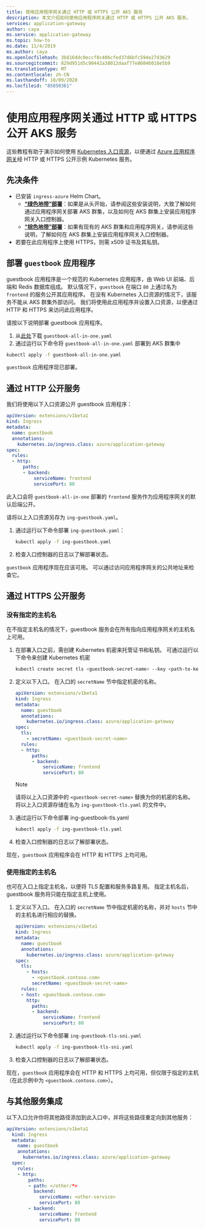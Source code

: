 ```yaml
---
title: 使用应用程序网关通过 HTTP 或 HTTPS 公开 AKS 服务
description: 本文介绍如何使用应用程序网关通过 HTTP 或 HTTPS 公开 AKS 服务。
services: application-gateway
author: caya
ms.service: application-gateway
ms.topic: how-to
ms.date: 11/4/2019
ms.author: caya
ms.openlocfilehash: 3b816ddc0eccf8c406cfed37d6bfc594e27d3629
ms.sourcegitcommit: 829d951d5c90442a38012daaf77e86046018e5b9
ms.translationtype: MT
ms.contentlocale: zh-CN
ms.lasthandoff: 10/09/2020
ms.locfileid: "85850361"
---
```

# <a name="expose-an-aks-service-over-http-or-https-using-application-gateway"></a>使用应用程序网关通过 HTTP 或 HTTPS 公开 AKS 服务 

这些教程有助于演示如何使用 [Kubernetes 入口资源](https://kubernetes.io/docs/concepts/services-networking/ingress/)，以便通过 [Azure 应用程序网关](https://azure.microsoft.com/services/application-gateway/)经 HTTP 或 HTTPS 公开示例 Kubernetes 服务。

## <a name="prerequisites"></a>先决条件

- 已安装 `ingress-azure` Helm Chart。
  - [ **“绿色地带”部署**](ingress-controller-install-new.md)：如果是从头开始，请参阅这些安装说明，大致了解如何通过应用程序网关部署 AKS 群集，以及如何在 AKS 群集上安装应用程序网关入口控制器。
  - [ **“棕色地带”部署**](ingress-controller-install-existing.md)：如果有现有的 AKS 群集和应用程序网关，请参阅这些说明，了解如何在 AKS 群集上安装应用程序网关入口控制器。
- 若要在此应用程序上使用 HTTPS，则需 x509 证书及其私钥。

## <a name="deploy-guestbook-application"></a>部署 `guestbook` 应用程序

guestbook 应用程序是一个规范的 Kubernetes 应用程序，由 Web UI 前端、后端和 Redis 数据库组成。 默认情况下，`guestbook` 在端口 `80` 上通过名为 `frontend` 的服务公开其应用程序。 在没有 Kubernetes 入口资源的情况下，该服务不能从 AKS 群集外部访问。 我们将使用此应用程序并设置入口资源，以便通过 HTTP 和 HTTPS 来访问此应用程序。

请按以下说明部署 guestbook 应用程序。

1. 从[此处](https://raw.githubusercontent.com/kubernetes/examples/master/guestbook/all-in-one/guestbook-all-in-one.yaml)下载 `guestbook-all-in-one.yaml`
1. 通过运行以下命令将 `guestbook-all-in-one.yaml` 部署到 AKS 群集中

  ```bash
  kubectl apply -f guestbook-all-in-one.yaml
  ```

`guestbook` 应用程序现已部署。

## <a name="expose-services-over-http"></a>通过 HTTP 公开服务

我们将使用以下入口资源公开 guestbook 应用程序：

```yaml
apiVersion: extensions/v1beta1
kind: Ingress
metadata:
  name: guestbook
  annotations:
    kubernetes.io/ingress.class: azure/application-gateway
spec:
  rules:
  - http:
      paths:
      - backend:
          serviceName: frontend
          servicePort: 80
```

此入口会将 `guestbook-all-in-one` 部署的 `frontend` 服务作为应用程序网关的默认后端公开。

请将以上入口资源另存为 `ing-guestbook.yaml`。

1. 通过运行以下命令部署 `ing-guestbook.yaml`：

    ```bash
    kubectl apply -f ing-guestbook.yaml
    ```

1. 检查入口控制器的日志以了解部署状态。

`guestbook` 应用程序现在应该可用。 可以通过访问应用程序网关的公共地址来检查它。

## <a name="expose-services-over-https"></a>通过 HTTPS 公开服务

### <a name="without-specified-hostname"></a>没有指定的主机名

在不指定主机名的情况下，guestbook 服务会在所有指向应用程序网关的主机名上可用。

1. 在部署入口之前，需创建 Kubernetes 机密来托管证书和私钥。 可通过运行以下命令来创建 Kubernetes 机密

    ```bash
    kubectl create secret tls <guestbook-secret-name> --key <path-to-key> --cert <path-to-cert>
    ```

1. 定义以下入口。 在入口的 `secretName` 节中指定机密的名称。

    ```yaml
    apiVersion: extensions/v1beta1
    kind: Ingress
    metadata:
      name: guestbook
      annotations:
        kubernetes.io/ingress.class: azure/application-gateway
    spec:
      tls:
        - secretName: <guestbook-secret-name>
      rules:
      - http:
          paths:
          - backend:
              serviceName: frontend
              servicePort: 80
    ```

    > [!NOTE] 
    > 请将以上入口资源中的 `<guestbook-secret-name>` 替换为你的机密的名称。 将以上入口资源存储在名为 `ing-guestbook-tls.yaml` 的文件中。

1. 通过运行以下命令部署 ing-guestbook-tls.yaml

    ```bash
    kubectl apply -f ing-guestbook-tls.yaml
    ```

1. 检查入口控制器的日志以了解部署状态。

现在，`guestbook` 应用程序会在 HTTP 和 HTTPS 上均可用。

### <a name="with-specified-hostname"></a>使用指定的主机名

也可在入口上指定主机名，以便将 TLS 配置和服务多路复用。
指定主机名后，guestbook 服务将只能在指定主机上使用。

1. 定义以下入口。
    在入口的 `secretName` 节中指定机密的名称，并对 `hosts` 节中的主机名进行相应的替换。

    ```yaml
    apiVersion: extensions/v1beta1
    kind: Ingress
    metadata:
      name: guestbook
      annotations:
        kubernetes.io/ingress.class: azure/application-gateway
    spec:
      tls:
        - hosts:
          - <guestbook.contoso.com>
          secretName: <guestbook-secret-name>
      rules:
      - host: <guestbook.contoso.com>
        http:
          paths:
          - backend:
              serviceName: frontend
              servicePort: 80
    ```

1. 通过运行以下命令部署 `ing-guestbook-tls-sni.yaml`

    ```bash
    kubectl apply -f ing-guestbook-tls-sni.yaml
    ```

1. 检查入口控制器的日志以了解部署状态。

现在，`guestbook` 应用程序会在 HTTP 和 HTTPS 上均可用，但仅限于指定的主机（在此示例中为 `<guestbook.contoso.com>`）。

## <a name="integrate-with-other-services"></a>与其他服务集成

以下入口允许你将其他路径添加到此入口中，并将这些路径重定向到其他服务：

```yaml
apiVersion: extensions/v1beta1
  kind: Ingress
  metadata:
    name: guestbook
    annotations:
      kubernetes.io/ingress.class: azure/application-gateway
  spec:
    rules:
    - http:
        paths:
        - path: </other/*>
          backend:
            serviceName: <other-service>
            servicePort: 80
        - backend:
            serviceName: frontend
            servicePort: 80
```
